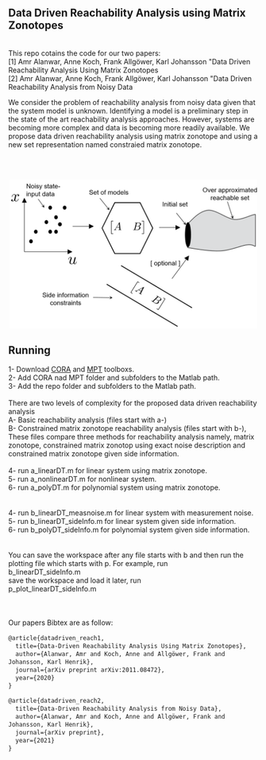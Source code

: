 ## Data Driven Reachability Analysis using Matrix Zonotopes
<br /> 
This repo cotains the code for our two papers:<br /> 
[1] Amr Alanwar, Anne Koch, Frank Allgöwer, Karl Johansson "Data Driven Reachability Analysis Using Matrix Zonotopes <br />
[2] Amr Alanwar, Anne Koch, Frank Allgöwer, Karl Johansson "Data Driven Reachability Analysis from Noisy Data <br />



We consider the problem of reachability analysis from noisy data given that the system 
model is unknown. Identifying a model is a preliminary step in the state of the art 
reachability analysis approaches. However, systems are becoming more complex and data 
is becoming more readily available. We propose data driven reachability analysis using matrix zonotope 
and using a new set representation named constraied matrix zonotope.<br />

<br /> <br />
<p align="center">
<img
src="Figures/idea2.png"
raw=true
alt="Subject Pronouns"
width=500
/>
</p>

## Running 
1- Download [CORA](https://github.com/TUMcps/CORA) and [MPT](https://www.mpt3.org) toolboxs.<br />
2- Add CORA nad MPT folder and subfolders to the Matlab path.  <br />
3- Add the repo folder and subfolders to the Matlab path.  <br />
<br />
There are two levels of complexity for the proposed data driven reachability analysis<br />
A- Basic reachability analysis (files start with a-)<br />
B- Constrained matrix zonotope reachability analysis (files start with b-), 
These files compare three methods for reachability analysis namely, matrix zonotope, constrained matrix
zonotop using exact noise description and constrained matrix zonotope given side information.<br />
<br />
4- run a_linearDT.m for linear system using matrix zonotope.<br />
5- run a_nonlinearDT.m for nonlinear system.<br />
6- run a_polyDT.m for polynomial system using matrix zonotope.<br />
<br />
<br />
4- run b_linearDT_measnoise.m for linear system with measurement noise.<br />
5- run b_linearDT_sideInfo.m for linear system given side information.<br />
6- run b_polyDT_sideInfo.m for polynomial system given side information.<br />
<br />
<br />
You can save the workspace after any file starts with b and then run the plotting file which 
starts with p. For example, run<br />
b_linearDT_sideInfo.m<br />
save the workspace and load it later, run<br />
p_plot_linearDT_sideInfo.m<br />
<br />
<br />
<br />
Our papers Bibtex are as follow:<br />
```
@article{datadriven_reach1,
  title={Data-Driven Reachability Analysis Using Matrix Zonotopes},
  author={Alanwar, Amr and Koch, Anne and Allgöwer, Frank and Johansson, Karl Henrik},
  journal={arXiv preprint arXiv:2011.08472},
  year={2020}
}
```

```
@article{datadriven_reach2,
  title={Data-Driven Reachability Analysis from Noisy Data},
  author={Alanwar, Amr and Koch, Anne and Allgöwer, Frank and Johansson, Karl Henrik},
  journal={arXiv preprint},
  year={2021}
}
```